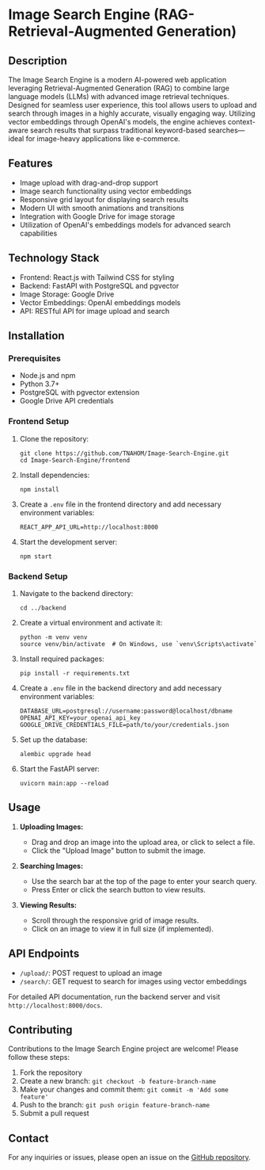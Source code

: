 # Image Search Engine (RAG-Retrieval-Augmented Generation)

## Description

The Image Search Engine is a modern AI-powered web application leveraging Retrieval-Augmented Generation (RAG) to combine large language models (LLMs) with advanced image retrieval techniques. Designed for seamless user experience, this tool allows users to upload and search through images in a highly accurate, visually engaging way. Utilizing vector embeddings through OpenAI's models, the engine achieves context-aware search results that surpass traditional keyword-based searches—ideal for image-heavy applications like e-commerce.

## Features

- Image upload with drag-and-drop support
- Image search functionality using vector embeddings
- Responsive grid layout for displaying search results
- Modern UI with smooth animations and transitions
- Integration with Google Drive for image storage
- Utilization of OpenAI's embeddings models for advanced search capabilities

## Technology Stack

- Frontend: React.js with Tailwind CSS for styling
- Backend: FastAPI with PostgreSQL and pgvector
- Image Storage: Google Drive
- Vector Embeddings: OpenAI embeddings models
- API: RESTful API for image upload and search

## Installation

### Prerequisites

- Node.js and npm
- Python 3.7+
- PostgreSQL with pgvector extension
- Google Drive API credentials

### Frontend Setup

1. Clone the repository:

   ```
   git clone https://github.com/TNAHOM/Image-Search-Engine.git
   cd Image-Search-Engine/frontend
   ```

2. Install dependencies:

   ```
   npm install
   ```

3. Create a `.env` file in the frontend directory and add necessary environment variables:

   ```
   REACT_APP_API_URL=http://localhost:8000
   ```

4. Start the development server:
   ```
   npm start
   ```

### Backend Setup

1. Navigate to the backend directory:

   ```
   cd ../backend
   ```

2. Create a virtual environment and activate it:

   ```
   python -m venv venv
   source venv/bin/activate  # On Windows, use `venv\Scripts\activate`
   ```

3. Install required packages:

   ```
   pip install -r requirements.txt
   ```

4. Create a `.env` file in the backend directory and add necessary environment variables:

   ```
   DATABASE_URL=postgresql://username:password@localhost/dbname
   OPENAI_API_KEY=your_openai_api_key
   GOOGLE_DRIVE_CREDENTIALS_FILE=path/to/your/credentials.json
   ```

5. Set up the database:

   ```
   alembic upgrade head
   ```

6. Start the FastAPI server:
   ```
   uvicorn main:app --reload
   ```

## Usage

1. **Uploading Images:**

   - Drag and drop an image into the upload area, or click to select a file.
   - Click the "Upload Image" button to submit the image.

2. **Searching Images:**

   - Use the search bar at the top of the page to enter your search query.
   - Press Enter or click the search button to view results.

3. **Viewing Results:**
   - Scroll through the responsive grid of image results.
   - Click on an image to view it in full size (if implemented).

## API Endpoints

- `/upload/`: POST request to upload an image
- `/search/`: GET request to search for images using vector embeddings

For detailed API documentation, run the backend server and visit `http://localhost:8000/docs`.

## Contributing

Contributions to the Image Search Engine project are welcome! Please follow these steps:

1. Fork the repository
2. Create a new branch: `git checkout -b feature-branch-name`
3. Make your changes and commit them: `git commit -m 'Add some feature'`
4. Push to the branch: `git push origin feature-branch-name`
5. Submit a pull request

## Contact

For any inquiries or issues, please open an issue on the [GitHub repository](https://github.com/TNAHOM/Image-Search-Engine/issues).
